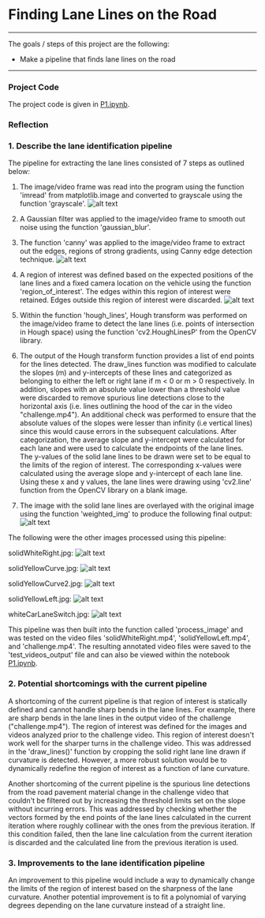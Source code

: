 # **Finding Lane Lines on the Road** 
---

The goals / steps of this project are the following:
* Make a pipeline that finds lane lines on the road


[//]: # (Image References)

[image1]: ./test_images_output/ForWriteup/solidWhiteCurve-Gray.jpg "Gray"
[image2]: ./test_images_output/ForWriteup/solidWhiteCurve-Edges.jpg "Edges"
[image3]: ./test_images_output/ForWriteup/solidWhiteCurve-masked_edges.jpg "Masked_Edges"
[image4]: ./test_images_output/ForWriteup/solidWhiteCurve-lines_weighted.jpg "Lines_Weighted"
[image5]: ./test_images_output/solidWhiteRight.jpg "solidWhiteRight"
[image6]: ./test_images_output/solidYellowCurve.jpg "solidYellowCurve"
[image7]: ./test_images_output/solidYellowCurve2.jpg "solidYellowCurve2"
[image8]: ./test_images_output/solidYellowLeft.jpg "solidYellowLeft"
[image9]: ./test_images_output/whiteCarLaneSwitch.jpg "whiteCarLaneSwitch"


---

### Project Code
The project code is given in [P1.ipynb](https://github.com/anammy/CarND-LaneLines-P1/blob/master/P1.ipynb).

### Reflection

### 1. Describe the lane identification pipeline

The pipeline for extracting the lane lines consisted of 7 steps as outlined below:

1) The image/video frame was read into the program using the function 'imread' from matplotlib.image and converted to grayscale using the function 'grayscale'.
![alt text][image1]

2) A Gaussian filter was applied to the image/video frame to smooth out noise using the function 'gaussian_blur'.

3) The function 'canny' was applied to the image/video frame to extract out the edges, regions of strong gradients, using Canny edge detection technique.
![alt text][image2]

4) A region of interest was defined based on the expected positions of the lane lines and a fixed camera location on the vehicle using the function 'region_of_interest'. The edges within this region of interest were retained. Edges outside this region of interest were discarded.
![alt text][image3]

5) Within the function 'hough_lines', Hough transform was performed on the image/video frame to detect the lane lines (i.e. points of intersection in Hough space) using the function 'cv2.HoughLinesP' from the OpenCV library.

6) The output of the Hough transform function provides a list of end points for the lines detected. The draw_lines function was modified to calculate the slopes (m) and y-intercepts of these lines and categorized as belonging to either the left or right lane if m < 0 or m > 0 respectively. In addition, slopes with an absolute value lower than a threshold value were discarded to remove spurious line detections close to the horizontal axis (i.e. lines outlining the hood of the car in the video "challenge.mp4"). An additional check was performed to ensure that the absolute values of the slopes were lesser than infinity (i.e vertical lines) since this would cause errors in the subsequent calculations. After categorization, the average slope and y-intercept were calculated for each lane and were used to calculate the endpoints of the lane lines. The y-values of the solid lane lines to be drawn were set to be equal to the limits of the region of interest. The corresponding x-values were calculated using the average slope and y-intercept of each lane line. Using these x and y values, the lane lines were drawing using 'cv2.line' function from the OpenCV library on a blank image.

7) The image with the solid lane lines are overlayed with the original image using the function 'weighted_img' to produce the following final output:
![alt text][image4]

The following were the other images processed using this pipeline:

solidWhiteRight.jpg:
![alt text][image5]

solidYellowCurve.jpg:
![alt text][image6]

solidYellowCurve2.jpg:
![alt text][image7]

solidYellowLeft.jpg:
![alt text][image8]

whiteCarLaneSwitch.jpg:
![alt text][image9]

This pipeline was then built into the function called 'process_image' and was tested on the video files 'solidWhiteRight.mp4', 'solidYellowLeft.mp4', and 'challenge.mp4'. The resulting annotated video files were saved to the 'test_videos_output' file and can also be viewed within the notebook [P1.ipynb](https://github.com/anammy/CarND-LaneLines-P1/blob/master/P1.ipynb).


### 2. Potential shortcomings with the current pipeline

A shortcoming of the current pipeline is that region of interest is statically defined and cannot handle sharp bends in the lane lines. For example, there are sharp bends in the lane lines in the output video of the challenge ("challenge.mp4"). The region of interest was defined for the images and videos analyzed prior to the challenge video. This region of interest doesn't work well for the sharper turns in the challenge video. This was addressed in the 'draw_lines()' function by cropping the solid right lane line drawn if curvature is detected. However, a more robust solution would be to dynamically redefine the region of interest as a function of lane curvature.

Another shortcoming of the current pipeline is the spurious line detections from the road pavement material change in the challenge video that couldn't be filtered out by increasing the threshold limits set on the slope without incurring errors. This was addressed by checking whether the vectors formed by the end points of the lane lines calculated in the current iteration where roughly collinear with the ones from the previous iteration. If this condition failed, then the lane line calculation from the current iteration is discarded and the calculated line from the previous iteration is used.


### 3. Improvements to the lane identification pipeline

An improvement to this pipeline would include a way to dynamically change the limits of the region of interest based on the sharpness of the lane curvature. Another potential improvement is to fit a polynomial of varying degrees depending on the lane curvature instead of a straight line.
